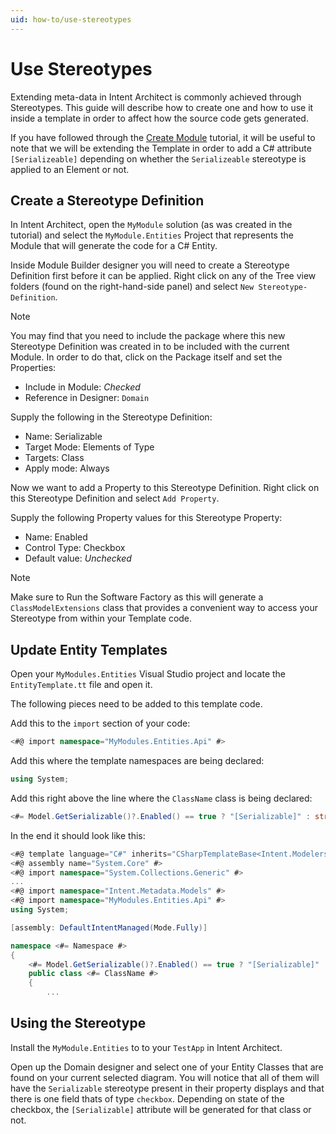 ```yaml
---
uid: how-to/use-stereotypes
---
```

# Use Stereotypes

Extending meta-data in Intent Architect is commonly achieved through Stereotypes. This guide will describe how to create one and how to use it inside a template in order to affect how the source code gets generated.

If you have followed through the [Create Module](xref:tutorial/creating-modules-net/create-a-simple-module) tutorial, it will be useful to note that we will be extending the Template in order to add a C# attribute `[Serializeable]` depending on whether the `Serializeable` stereotype is applied to an Element or not.

## Create a Stereotype Definition

In Intent Architect, open the `MyModule` solution (as was created in the tutorial) and select the `MyModule.Entities` Project that represents the Module that will generate the code for a C# Entity.

Inside Module Builder designer you will need to create a Stereotype Definition first before it can be applied. Right click on any of the Tree view folders (found on the right-hand-side panel) and select `New Stereotype-Definition`.

>[!NOTE]
>You may find that you need to include the package where this new Stereotype Definition was created in to be included with the current Module. In order to do that, click on the Package itself and set the Properties:
>
> * Include in Module: _Checked_
> * Reference in Designer: `Domain`

Supply the following in the Stereotype Definition:

 * Name: Serializable
 * Target Mode: Elements of Type
 * Targets: Class
 * Apply mode: Always

Now we want to add a Property to this Stereotype Definition. Right click on this Stereotype Definition and select `Add Property`.

Supply the following Property values for this Stereotype Property:

 * Name: Enabled
 * Control Type: Checkbox
 * Default value: _Unchecked_

>[!NOTE]
>Make sure to Run the Software Factory as this will generate a `ClassModelExtensions` class that provides a convenient way to access your Stereotype from within your Template code.

## Update Entity Templates

Open your `MyModules.Entities` Visual Studio project and locate the `EntityTemplate.tt` file and open it.

The following pieces need to be added to this template code.

Add this to the `import` section of your code:

```cs
<#@ import namespace="MyModules.Entities.Api" #>
```

Add this where the template namespaces are being declared:

```cs
using System;
```

Add this right above the line where the `ClassName` class is being declared:

```cs
<#= Model.GetSerializable()?.Enabled() == true ? "[Serializable]" : string.Empty #>
```

In the end it should look like this:

```cs
<#@ template language="C#" inherits="CSharpTemplateBase<Intent.Modelers.Domain.Api.ClassModel>" #>
<#@ assembly name="System.Core" #>
<#@ import namespace="System.Collections.Generic" #>
...
<#@ import namespace="Intent.Metadata.Models" #>
<#@ import namespace="MyModules.Entities.Api" #>
using System;

[assembly: DefaultIntentManaged(Mode.Fully)]

namespace <#= Namespace #>
{
    <#= Model.GetSerializable()?.Enabled() == true ? "[Serializable]" : string.Empty #>
    public class <#= ClassName #>
    {
        ...
```

## Using the Stereotype

Install the `MyModule.Entities` to to your `TestApp` in Intent Architect.

Open up the Domain designer and select one of your Entity Classes that are found on your current selected diagram. You will notice that all of them will have the `Serializable` stereotype present in their property displays and that there is one field thats of type `checkbox`. Depending on state of the checkbox, the `[Serializable]` attribute will be generated for that class or not.